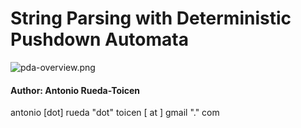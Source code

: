 # **String Parsing with Deterministic Pushdown Automata** #

![pda-overview.png](https://bitbucket.org/repo/6e7oxe/images/185934312-pda-overview.png)

#### Author: Antonio Rueda-Toicen ####

antonio [dot] rueda "dot" toicen [ at ]  gmail "." com